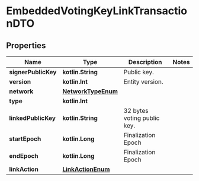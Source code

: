 
# EmbeddedVotingKeyLinkTransactionDTO

## Properties
Name | Type | Description | Notes
------------ | ------------- | ------------- | -------------
**signerPublicKey** | **kotlin.String** | Public key. | 
**version** | **kotlin.Int** | Entity version. | 
**network** | [**NetworkTypeEnum**](NetworkTypeEnum.md) |  | 
**type** | **kotlin.Int** |  | 
**linkedPublicKey** | **kotlin.String** | 32 bytes voting public key. | 
**startEpoch** | **kotlin.Long** | Finalization Epoch | 
**endEpoch** | **kotlin.Long** | Finalization Epoch | 
**linkAction** | [**LinkActionEnum**](LinkActionEnum.md) |  | 



